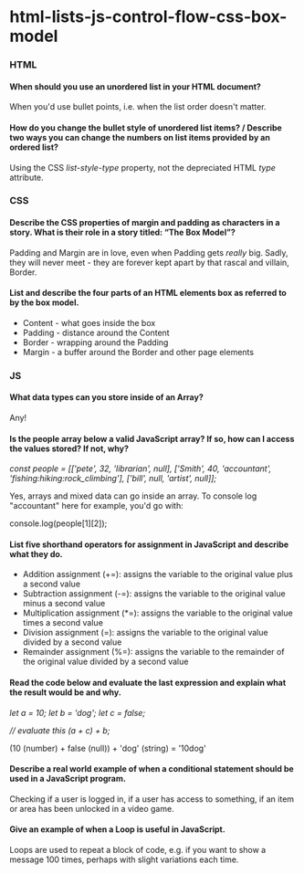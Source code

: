 # html-lists-js-control-flow-css-box-model

### HTML

#### When should you use an unordered list in your HTML document?

When you'd use bullet points, i.e. when the list order doesn't matter.

#### How do you change the bullet style of unordered list items? / Describe two ways you can change the numbers on list items provided by an ordered list?

Using the CSS _list-style-type_ property, not the depreciated HTML _type_ attribute.

### CSS

#### Describe the CSS properties of margin and padding as characters in a story. What is their role in a story titled: “The Box Model”?

Padding and Margin are in love, even when Padding gets _really_ big. Sadly, they will never meet - they are forever kept apart by that rascal and villain, Border.

#### List and describe the four parts of an HTML elements box as referred to by the box model.

- Content - what goes inside the box
- Padding - distance around the Content
- Border - wrapping around the Padding
- Margin - a buffer around the Border and other page elements

### JS

#### What data types can you store inside of an Array?

Any!

#### Is the people array below a valid JavaScript array? If so, how can I access the values stored? If not, why?

_const people = [['pete', 32, 'librarian', null], ['Smith', 40, 'accountant', 'fishing:hiking:rock_climbing'], ['bill', null, 'artist', null]];_

Yes, arrays and mixed data can go inside an array. To console log "accountant" here for example, you'd go with:

console.log(people[1][2]);

#### List five shorthand operators for assignment in JavaScript and describe what they do.

- Addition assignment (+=): assigns the variable to the original value plus a second value
- Subtraction assignment (-=): assigns the variable to the original value minus a second value
- Multiplication assignment (\*=): assigns the variable to the original value times a second value
- Division assignment (=): assigns the variable to the original value divided by a second value
- Remainder assignment (%=): assigns the variable to the remainder of the original value divided by a second value

#### Read the code below and evaluate the last expression and explain what the result would be and why.

_let a = 10;_
_let b = 'dog';_
_let c = false;_

_// evaluate this_
_(a + c) + b;_

(10 (number) + false (null)) + 'dog' (string) = '10dog'

#### Describe a real world example of when a conditional statement should be used in a JavaScript program.

Checking if a user is logged in, if a user has access to something, if an item or area has been unlocked in a video game.

#### Give an example of when a Loop is useful in JavaScript.

Loops are used to repeat a block of code, e.g. if you want to show a message 100 times, perhaps with slight variations each time.
